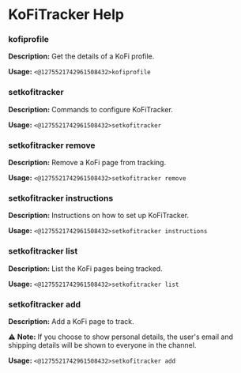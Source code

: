 # KoFiTracker Help

### kofiprofile

**Description:** Get the details of a KoFi profile.

**Usage:** `<@1275521742961508432>kofiprofile`

### setkofitracker

**Description:** Commands to configure KoFiTracker.

**Usage:** `<@1275521742961508432>setkofitracker`

### setkofitracker remove

**Description:** Remove a KoFi page from tracking.

**Usage:** `<@1275521742961508432>setkofitracker remove`

### setkofitracker instructions

**Description:** Instructions on how to set up KoFiTracker.

**Usage:** `<@1275521742961508432>setkofitracker instructions`

### setkofitracker list

**Description:** List the KoFi pages being tracked.

**Usage:** `<@1275521742961508432>setkofitracker list`

### setkofitracker add

**Description:** Add a KoFi page to track.

⚠ **Note:** If you choose to show personal details, the user's email and shipping details will be shown to everyone in the channel.

**Usage:** `<@1275521742961508432>setkofitracker add`

